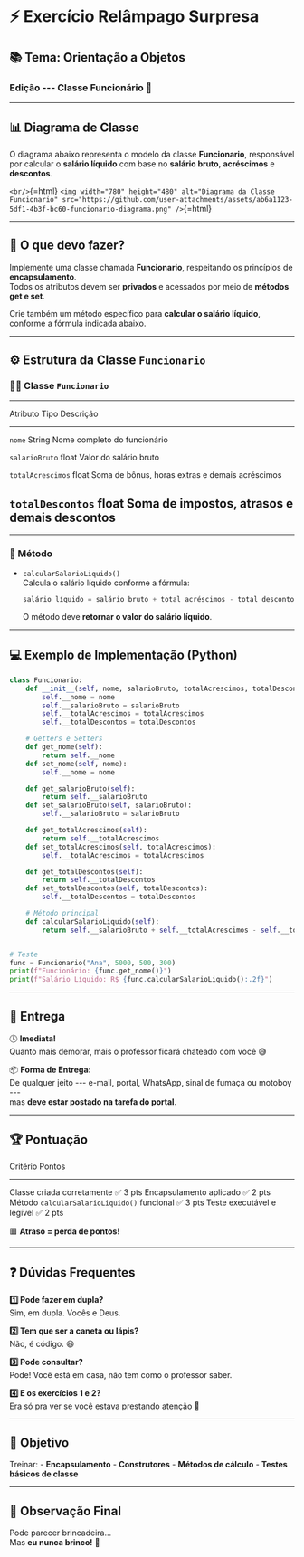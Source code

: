 # ⚡ Exercício Relâmpago Surpresa

## 📚 Tema: Orientação a Objetos

### Edição --- Classe Funcionário 💼

------------------------------------------------------------------------

## 📊 Diagrama de Classe

O diagrama abaixo representa o modelo da classe **Funcionario**,
responsável por calcular o **salário líquido** com base no **salário
bruto**, **acréscimos** e **descontos**.

`<br/>`{=html}
`<img width="780" height="480" alt="Diagrama da Classe Funcionario" src="https://github.com/user-attachments/assets/ab6a1123-5df1-4b3f-bc60-funcionario-diagrama.png" />`{=html}

------------------------------------------------------------------------

## 🧩 O que devo fazer?

Implemente uma classe chamada **Funcionario**, respeitando os princípios
de **encapsulamento**.\
Todos os atributos devem ser **privados** e acessados por meio de
**métodos get e set**.

Crie também um método específico para **calcular o salário líquido**,
conforme a fórmula indicada abaixo.

------------------------------------------------------------------------

## ⚙️ Estrutura da Classe `Funcionario`

### 👨‍💼 Classe `Funcionario`

  -----------------------------------------------------------------------
  Atributo                   Tipo           Descrição
  -------------------------- -------------- -----------------------------
  `nome`                     String         Nome completo do funcionário

  `salarioBruto`             float          Valor do salário bruto

  `totalAcrescimos`          float          Soma de bônus, horas extras e
                                            demais acréscimos

  `totalDescontos`           float          Soma de impostos, atrasos e
                                            demais descontos
  -----------------------------------------------------------------------

------------------------------------------------------------------------

### 🔢 Método

-   `calcularSalarioLiquido()`\
    Calcula o salário líquido conforme a fórmula:

    ``` python
    salário líquido = salário bruto + total acréscimos - total descontos
    ```

    O método deve **retornar o valor do salário líquido**.

------------------------------------------------------------------------

## 💻 Exemplo de Implementação (Python)

``` python
class Funcionario:
    def __init__(self, nome, salarioBruto, totalAcrescimos, totalDescontos):
        self.__nome = nome
        self.__salarioBruto = salarioBruto
        self.__totalAcrescimos = totalAcrescimos
        self.__totalDescontos = totalDescontos

    # Getters e Setters
    def get_nome(self):
        return self.__nome
    def set_nome(self, nome):
        self.__nome = nome

    def get_salarioBruto(self):
        return self.__salarioBruto
    def set_salarioBruto(self, salarioBruto):
        self.__salarioBruto = salarioBruto

    def get_totalAcrescimos(self):
        return self.__totalAcrescimos
    def set_totalAcrescimos(self, totalAcrescimos):
        self.__totalAcrescimos = totalAcrescimos

    def get_totalDescontos(self):
        return self.__totalDescontos
    def set_totalDescontos(self, totalDescontos):
        self.__totalDescontos = totalDescontos

    # Método principal
    def calcularSalarioLiquido(self):
        return self.__salarioBruto + self.__totalAcrescimos - self.__totalDescontos


# Teste
func = Funcionario("Ana", 5000, 500, 300)
print(f"Funcionário: {func.get_nome()}")
print(f"Salário Líquido: R$ {func.calcularSalarioLiquido():.2f}")
```

------------------------------------------------------------------------

## 📅 Entrega

🕓 **Imediata!**\
Quanto mais demorar, mais o professor ficará chateado com você 😅

📦 **Forma de Entrega:**\
De qualquer jeito --- e-mail, portal, WhatsApp, sinal de fumaça ou
motoboy ---\
mas **deve estar postado na tarefa do portal**.

------------------------------------------------------------------------

## 🏆 Pontuação

  Critério                                      Pontos
  --------------------------------------------- ----------
  Classe criada corretamente                    ✅ 3 pts
  Encapsulamento aplicado                       ✅ 2 pts
  Método `calcularSalarioLiquido()` funcional   ✅ 3 pts
  Teste executável e legível                    ✅ 2 pts

🟥 **Atraso = perda de pontos!**

------------------------------------------------------------------------

## ❓ Dúvidas Frequentes

**1️⃣ Pode fazer em dupla?**\
Sim, em dupla. Vocês e Deus.

**2️⃣ Tem que ser a caneta ou lápis?**\
Não, é código. 😆

**3️⃣ Pode consultar?**\
Pode! Você está em casa, não tem como o professor saber.

**4️⃣ E os exercícios 1 e 2?**\
Era só pra ver se você estava prestando atenção 👀

------------------------------------------------------------------------

## 🧠 Objetivo

Treinar: - **Encapsulamento** - **Construtores** - **Métodos de
cálculo** - **Testes básicos de classe**

------------------------------------------------------------------------

## 🎯 Observação Final

Pode parecer brincadeira...\
Mas **eu nunca brinco!** 😤
